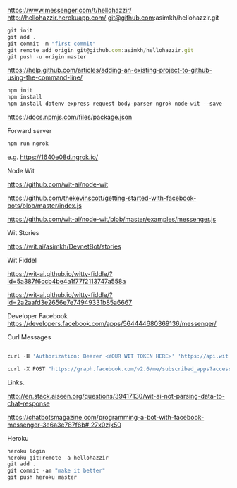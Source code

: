 https://www.messenger.com/t/hellohazzir/
http://hellohazzir.herokuapp.com/
git@github.com:asimkh/hellohazzir.git

```js
git init
git add .
git commit -m "first commit"
git remote add origin git@github.com:asimkh/hellohazzir.git
git push -u origin master
```

https://help.github.com/articles/adding-an-existing-project-to-github-using-the-command-line/

```js
npm init
npm install
npm install dotenv express request body-parser ngrok node-wit --save 
```

https://docs.npmjs.com/files/package.json

Forward server
```js
npm run ngrok
```
e.g. https://1640e08d.ngrok.io/


Node Wit

https://github.com/wit-ai/node-wit

https://github.com/thekevinscott/getting-started-with-facebook-bots/blob/master/index.js

https://github.com/wit-ai/node-wit/blob/master/examples/messenger.js


Wit Stories

https://wit.ai/asimkh/DevnetBot/stories

Wit Fiddel

https://wit-ai.github.io/witty-fiddle/?id=5a387f6ccb4be4a1f77f2113747a558a

https://wit-ai.github.io/witty-fiddle/?id=2a2aafd3e2656e7e74949331b85a6667


Developer Facebook
https://developers.facebook.com/apps/564444680369136/messenger/

Curl Messages
```js

curl -H 'Authorization: Bearer <YOUR WIT TOKEN HERE>' 'https://api.wit.ai/message?v=20161221&q=generic'

curl -X POST "https://graph.facebook.com/v2.6/me/subscribed_apps?access_token=<YOUR FACEBOOK TOKEN HERE>"
```

Links.

http://en.stack.aiseen.org/questions/39417130/wit-ai-not-parsing-data-to-chat-response

https://chatbotsmagazine.com/programming-a-bot-with-facebook-messenger-3e6a3e787f6b#.27x0zjk50

Heroku
```js
heroku login
heroku git:remote -a hellohazzir
git add .
git commit -am "make it better"
git push heroku master
```

